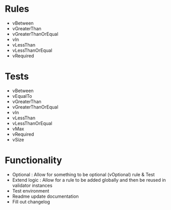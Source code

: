 # Rules

- vBetween
- vGreaterThan
- vGreaterThanOrEqual
- vIn
- vLessThan
- vLessThanOrEqual
- vRequired

# Tests

- vBetween
- vEqualTo
- vGreaterThan
- vGreaterThanOrEqual
- vIn
- vLessThan
- vLessThanOrEqual
- vMax
- vRequired
- vSize

# Functionality

- Optional : Allow for something to be optional (vOptional) rule & Test
- Extend logic : Allow for a rule to be added globally and then be reused in validator instances
- Test environment
- Readme update documentation
- Fill out changelog
